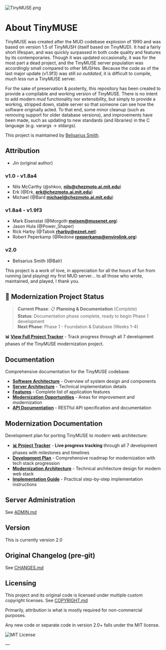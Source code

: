 ![TinyMUSE.png](https://belisariussmith.com/external/TinyMUSE.png "TinyMUSE.png")

# About TinyMUSE

TinyMUSE was created after the MUD codebase explosion of 1990 and was based on version 1.5 of TinyMUSH (itself based on TinyMUD). It had a fairly short lifespan, and was quickly surpassed in both code quality and features by its contemporaries. Though it was updated occasionally, it was for the most part a dead project, and the TinyMUSE server population was accordingly small compared to other MUSHes. Because the code as of the last major update (v1.9f3) was still *so outdated*, it is difficult to compile, *much less run* a TinyMUSE server.

For the sake of preservation &amp; posterity, this repository has been created to provide a compilable and working version of TinyMUSE. There is no intent to add modern _mud_ functionality nor extensibility, but simply to provide a working, stripped down, stable server so that someone can see how the software originally acted. To that end, some minor cleanup (such as removing support for older database versions), and improvements have been made, such as updating to new standards (and libraries) in the C language (e.g. varargs &rarr; stdargs).

This project is maintained by [Belisarius Smith](https://www.belisariussmith.com/ "Belisarius Smith").

## Attribution

- Jin (original author)

### v1.0 - v1.8a4
- Nils McCarthy (@shkoo, **nils@chezmoto.ai.mit.edu**)
- Erk (@Erk, **erk@chezmoto.ai.mit.edu**)
- Michael (@Bard **michael@chezmoto.ai.mit.edu**)

### v1.8a4 - v1.9f3
- Mark Eisenstat (@Morgoth **meisen@musenet.org**)
- Jason Hula (@Power_Shaper)
- Rick Harby (@Tabok **rharby@eznet.net**)
- Robert Peperkamp (@Redone **rpeperkamp@envirolink.org**) 

### v2.0
- Belisarius Smith (@Balr)

This project is a work of love, in appreciation for all the hours of fun from running (and playing) my first MUD server... to all those who wrote, maintained, and played, I thank you.

## 🚀 Modernization Project Status

> **Current Phase**: 📋 **Planning & Documentation** (Complete)  
> **Status**: Documentation phase complete, ready to begin Phase 1 development  
> **Next Phase**: Phase 1 - Foundation & Database (Weeks 1-4)

**📊 [View Full Project Tracker](docs/PROJECT_TRACKER.md)** - Track progress through all 7 development phases of the TinyMUSE modernization project.

## Documentation

Comprehensive documentation for the TinyMUSE codebase:

- **[Software Architecture](docs/software-architecture.md)** - Overview of system design and components
- **[Server Architecture](docs/server-architecture.md)** - Technical implementation details  
- **[Features](docs/features.md)** - Complete list of application features
- **[Modernization Opportunities](docs/potential-issues.md)** - Areas for improvement and modernization
- **[API Documentation](docs/api/README.md)** - RESTful API specification and documentation

## Modernization Documentation

Development plan for porting TinyMUSE to modern web architecture:

- **[📊 Project Tracker](docs/PROJECT_TRACKER.md)** - **Live progress tracking** through all 7 development phases with milestones and timelines
- **[Development Plan](docs/DEVELOPMENT_PLAN.md)** - Comprehensive roadmap for modernization with tech stack progression
- **[Modernization Architecture](docs/MODERNIZATION_ARCHITECTURE.md)** - Technical architecture design for modern web stack
- **[Implementation Guide](docs/IMPLEMENTATION_GUIDE.md)** - Practical step-by-step implementation instructions

## Server Administration

See [ADMIN.md](ADMIN.md)

## Version

This is currently version 2.0 

## Original Changelog (pre-git)

See [CHANGES.md](CHANGES.md)

## Licensing

This project and its original code is licensed under multiple custom copyright licenses. See [COPYRIGHT.md](COPYRIGHT.md)

Primarily, attribution is what is mostly required for non-commercial purposes.

Any new code or separate code in version 2.0+ falls under the MIT license.

![MIT License](https://belisariussmith.com/external/mitlicense.png)

—

